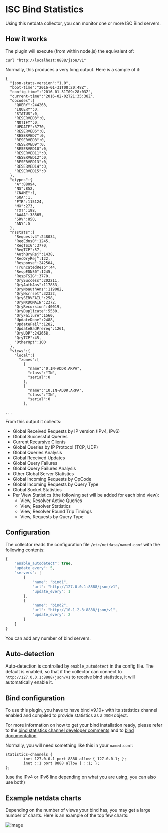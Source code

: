 # ISC Bind Statistics

Using this netdata collector, you can monitor one or more ISC Bind servers.

## How it works

The plugin will execute (from within node.js) the equivalent of:

```
curl "http://localhost:8888/json/v1"
```

Normally, this produces a very long output. Here is a sample of it:

```
{
  "json-stats-version":"1.0",
  "boot-time":"2016-01-31T08:20:48Z",
  "config-time":"2016-01-31T09:28:03Z",
  "current-time":"2016-02-02T21:35:38Z",
  "opcodes":{
    "QUERY":244263,
    "IQUERY":0,
    "STATUS":0,
    "RESERVED3":0,
    "NOTIFY":0,
    "UPDATE":3770,
    "RESERVED6":0,
    "RESERVED7":0,
    "RESERVED8":0,
    "RESERVED9":0,
    "RESERVED10":0,
    "RESERVED11":0,
    "RESERVED12":0,
    "RESERVED13":0,
    "RESERVED14":0,
    "RESERVED15":0
  },
  "qtypes":{
    "A":88094,
    "NS":852,
    "CNAME":1,
    "SOA":1,
    "PTR":115124,
    "MX":273,
    "TXT":198,
    "AAAA":38865,
    "SRV":850,
    "ANY":5
  },
  "nsstats":{
    "Requestv4":248034,
    "ReqEdns0":1245,
    "ReqTSIG":3770,
    "ReqTCP":57,
    "AuthQryRej":1438,
    "RecQryRej":122,
    "Response":242504,
    "TruncatedResp":44,
    "RespEDNS0":1245,
    "RespTSIG":3770,
    "QrySuccess":202211,
    "QryAuthAns":117833,
    "QryNoauthAns":119082,
    "QryNxrrset":32332,
    "QrySERVFAIL":258,
    "QryNXDOMAIN":2372,
    "QryRecursion":40019,
    "QryDuplicate":5530,
    "QryFailure":1560,
    "UpdateDone":2488,
    "UpdateFail":1282,
    "UpdateBadPrereq":1261,
    "QryUDP":242658,
    "QryTCP":45,
    "OtherOpt":100
  },
  "views":{
    "local":{
      "zones":[
        {
          "name":"0.IN-ADDR.ARPA",
          "class":"IN",
          "serial":0
        },
        {
          "name":"10.IN-ADDR.ARPA",
          "class":"IN",
          "serial":0
        },

...
```


From this output it collects:

- Global Received Requests by IP version (IPv4, IPv6)
- Global Successful Queries
- Current Recursive Clients
- Global Queries by IP Protocol (TCP, UDP)
- Global Queries Analysis
- Global Received Updates
- Global Query Failures
- Global Query Failures Analysis
- Other Global Server Statistics
- Global Incoming Requests by OpCode
- Global Incoming Requests by Query Type
- Global Socket Statistics
- Per View Statistics (the following set will be added for each bind view):
   - View, Resolver Active Queries
   - View, Resolver Statistics
   - View, Resolver Round Trip Timings
   - View, Requests by Query Type

## Configuration

The collector reads the configuration file `/etc/netdata/named.conf` with the following contents:

```js
{
	"enable_autodetect": true,
	"update_every": 5,
	"servers": [
		{
			"name": "bind1",
			"url": "http://127.0.0.1:8888/json/v1",
			"update_every": 1
		},
		{
			"name": "bind2",
			"url": "http://10.1.2.3:8888/json/v1",
			"update_every": 2
		}
	]
}
```

You can add any number of bind servers.

## Auto-detection

Auto-detection is controlled by `enable_autodetect` in the config file. The default is enabled, so that if the collector can connect to `http://127.0.0.1:8888/json/v1` to receive bind statistics, it will automatically enable it.

## Bind configuration

To use this plugin, you have to have bind v9.10+ with its statistics channel enabled and compiled to provide statistics as a `JSON` object.

For more information on how to get your bind installation ready, please refer to the [bind statistics channel developer comments](http://jpmens.net/2013/03/18/json-in-bind-9-s-statistics-server/) and to [bind documentation](https://ftp.isc.org/isc/bind/9.10.3/doc/arm/Bv9ARM.ch06.html#statistics).

Normally, you will need something like this in your `named.conf`:

```
statistics-channels {
        inet 127.0.0.1 port 8888 allow { 127.0.0.1; };
        inet ::1 port 8888 allow { ::1; };
};
```

(use the IPv4 or IPv6 line depending on what you are using, you can also use both)

## Example netdata charts

Depending on the number of views your bind has, you may get a large number of charts.
Here is an example of the top few charts:

![image](https://cloud.githubusercontent.com/assets/2662304/12765473/879b8e04-ca07-11e5-817d-b0651996c42b.png)

